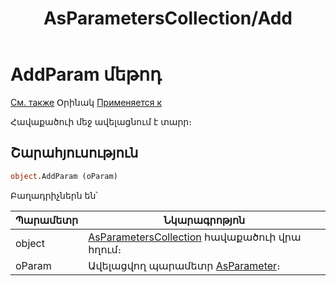 ﻿---
layout: page
title: "AsParametersCollection/Add"
---


# AddParam մեթոդ

[См. также](../AsParametersCollection.md) Օրինակ [Применяется к](../AsParametersCollection.md) 

Հավաքածուի մեջ ավելացնում է տարր։

## Շարահյուսություն

``` vb
object.AddParam (oParam)
```

Բաղադրիչներն են՝


| Պարամետր | Նկարագրոթյոն |
|--|--|
| object | [AsParametersCollection](../AsParametrsCollection.md) հավաքածուի վրա հղում։ |
| oParam | Ավելացվող պարամետր [AsParameter](../AsParameter.md)։  |
